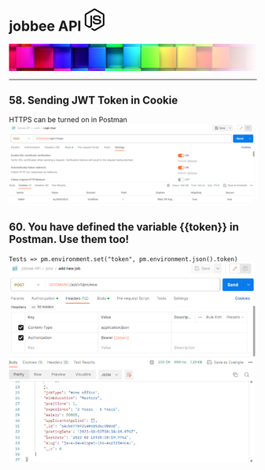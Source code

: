 # jobbee API <img src="public/assets/images/documentation/node-js.svg" width="40" alt="NodeJs Icon"> 
<!--<img src="public/assets/images/documentation/node-js.svg" width="50" alt="NodeJs Icon"> 
<img src="public/assets/images/documentation/node-lila.svg" height="100" alt="NodeJs Icon">--> 

![Logo egosanto.de](public/assets/images/documentation/logo.png)


<hr>

## 58. Sending JWT Token in Cookie
HTTPS can be turned on in Postman
![Postmen IMG](public/assets/images/documentation/https_on.png)

## 60. You have defined the variable {{token}} in Postman. Use them too!
`Tests => pm.environment.set("token", pm.environment.json().token)`
![Postmen IMG](public/assets/images/documentation/60.png)

